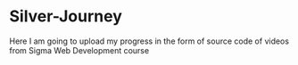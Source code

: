 # Silver-Journey


Here I am going to upload my progress in the form of source code of videos from Sigma Web Development course
